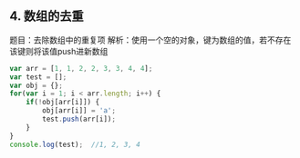 ## 4. 数组的去重
题目：去除数组中的重复项
解析：使用一个空的对象，键为数组的值，若不存在该键则将该值push进新数组
```js
var arr = [1, 1, 2, 2, 3, 3, 4, 4];
var test = [];
var obj = {};
for(var i = 1; i < arr.length; i++) {
    if(!obj[arr[i]]) {
        obj[arr[i]] = 'a';
        test.push(arr[i]);
    }
}
console.log(test);  //1, 2, 3, 4
```